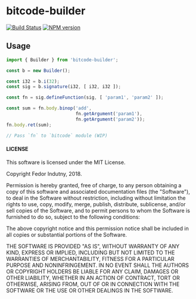# bitcode-builder
[![Build Status](https://secure.travis-ci.org/indutny/bitcode-builder.svg)](http://travis-ci.org/indutny/bitcode-builder)
[![NPM version](https://badge.fury.io/js/bitcode-builder.svg)](https://badge.fury.io/js/bitcode-builder)

## Usage

```typescript
import { Builder } from 'bitcode-builder';

const b = new Builder();

const i32 = b.i(32);
const sig = b.signature(i32, [ i32, i32 ]);

const fn = sig.defineFunction(sig, [ 'param1', 'param2' ]);

const sum = fn.body.binop('add',
                          fn.getArgument('param1'),
                          fn.getArgument('param2'));
fn.body.ret(sum);

// Pass `fn` to `bitcode` module (WIP)
```

#### LICENSE

This software is licensed under the MIT License.

Copyright Fedor Indutny, 2018.

Permission is hereby granted, free of charge, to any person obtaining a
copy of this software and associated documentation files (the
"Software"), to deal in the Software without restriction, including
without limitation the rights to use, copy, modify, merge, publish,
distribute, sublicense, and/or sell copies of the Software, and to permit
persons to whom the Software is furnished to do so, subject to the
following conditions:

The above copyright notice and this permission notice shall be included
in all copies or substantial portions of the Software.

THE SOFTWARE IS PROVIDED "AS IS", WITHOUT WARRANTY OF ANY KIND, EXPRESS
OR IMPLIED, INCLUDING BUT NOT LIMITED TO THE WARRANTIES OF
MERCHANTABILITY, FITNESS FOR A PARTICULAR PURPOSE AND NONINFRINGEMENT. IN
NO EVENT SHALL THE AUTHORS OR COPYRIGHT HOLDERS BE LIABLE FOR ANY CLAIM,
DAMAGES OR OTHER LIABILITY, WHETHER IN AN ACTION OF CONTRACT, TORT OR
OTHERWISE, ARISING FROM, OUT OF OR IN CONNECTION WITH THE SOFTWARE OR THE
USE OR OTHER DEALINGS IN THE SOFTWARE.
